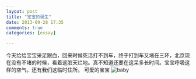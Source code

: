 ```yaml
---
layout: post
title: "宝宝的诞生"
date: 2013-09-28 17:35  
comments: true
categories: [essay]

---
```

今天给给宝宝采足跟血，回来时候死活打不到车，终于打到车又堵在三环，北京现在没有不堵的时候，看着这脏天烂地。真不知道还要在这呆多长时间。宝宝呼吸这样的空气，还有我们这临时住所。
可爱的宝宝
![baby](https://f.cloud.github.com/assets/2377148/1443194/a60da316-41da-11e3-930e-5e3977333130.JPG)
	







